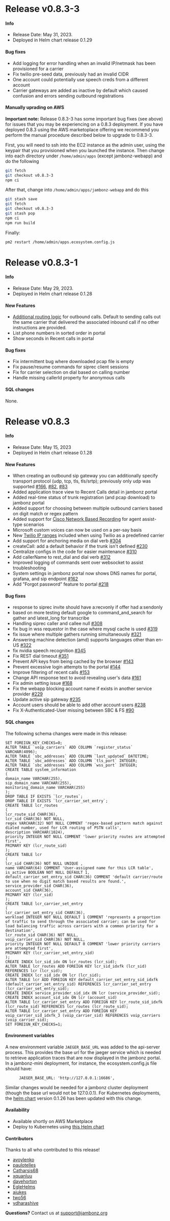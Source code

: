 # Release v0.8.3-3
#### Info
- Release Date: May 31, 2023.
- Deployed in Helm chart release 0.1.29

#### Bug fixes
- Add logging for error handling when an invalid IP/netmask has been provisioned for a carrier
- Fix twilio pre-seed data, previously had an invalid CIDR
- One account could potentially use speech creds from a different account
- Carrier gateways are added as inactive by default which caused confusion and errors sending outbound registrations

#### Manually uprading on AWS
**Important note:** Release 0.8.3-3 has some important bug fixes (see above) for issues that you may be experiencing on a 0.8.3 deployment.  If you have deployed 0.8.3 using the AWS marketoplace offering we recommend you perform the manual procedure described below to upgrade to 0.8.3-3.

First, you will need to ssh into the EC2 instance as the admin user, using the keypair that you provisioned when you launched the instance.   Then change into each directory under `/home/admin/apps` (except jambonz-webapp) and do the following
```bash
git fetch
git checkout v0.8.3-3
npm ci
```

After that, change into `/home/admin/apps/jambonz-webapp` and do this
```bash
git stash save
git fetch
git checkout v0.8.3-3
git stash pop
npm ci
npm run build
```
Finally:
```bash
pm2 restart /home/admin/apps.ecosystem.config.js
```

# Release v0.8.3-1
#### Info
- Release Date: May 29, 2023.
- Deployed in Helm chart release 0.1.28

#### New Features
- [Additional routing logic](https://github.com/jambonz/sbc-outbound/issues/85) for outbound calls.  Default to sending calls out the same carrier that delivered the associated inbound call if no other instructions are provided.
- List phone numbers in sorted order in portal
- Show seconds in Recent calls in portal

#### Bug fixes
- Fix intermittent bug where downloaded pcap file is empty
- Fix pause/resume commands for siprec client sessions
- Fix for carrier selection on dial based on calling number
- Handle missing callerId property for anonymous calls

#### SQL changes
None.

# Release v0.8.3
#### Info
- Release Date: May 15, 2023
- Deployed in Helm chart release 0.1.28

#### New Features
- When creating an outbound sip gateway you can additionally specify transport protocol (udp, tcp, tls, tls/srtp); previously only udp was supported [#166](https://github.com/jambonz/jambonz-api-server/pull/166), [#82](https://github.com/jambonz/sbc-outbound/pull/82), [#83](https://github.com/jambonz/sbc-outbound/pull/83)
- Added application trace view to Recent Calls detail in jambonz portal
- Added real-time status of trunk registration (and pcap download) to jambonz portal
- Added support for choosing between multiple outbound carriers based on digit match or regex pattern
- Added support for [Cisco Network Based Recording](https://www.cisco.com/c/en/us/td/docs/ios-xml/ios/voice/cube/configuration/cube-book/voi-ntwk-based.html) for agent assist-type scenarios
- Microsoft custom voices can now be used on a per-say basis
- New [Twilio IP ranges](https://www.twilio.com/en-us/changelog/upcoming-changes-to-twilio-voice-media-ip-addresses) included when using Twilio as a predefined carrier
- Add support for anchoring media on dial verb [#304](https://github.com/jambonz/jambonz-feature-server/pull/304)
- createCall: add a default behavior if the trunk isn't defined [#230](https://github.com/jambonz/jambonz-feature-server/pull/230)
- Centralize configs in the code for easier maintenance [#310](https://github.com/jambonz/jambonz-feature-server/pull/310)
- Add callerName to rest_dial and dial verb [#312](https://github.com/jambonz/jambonz-feature-server/pull/312)
- Improved logging of commands sent over websocket to assist troubleshooting
- System settings in jambonz portal now shows DNS names for portal, grafana, and sip endpoint [#162](https://github.com/jambonz/jambonz-api-server/pull/162)
- Add "Forgot password" feature to portal [#218](https://github.com/jambonz/jambonz-webapp/pull/218)

#### Bug fixes
- response to siprec invite should have a:recvonly if offer had a:sendonly
- based on more testing default google to command_and_search for gather and latest_long for transcribe
- Handling siprec caller and callee null [#308](https://github.com/jambonz/jambonz-feature-server/pull/308)
- fix bug in wss requestor in the case where mysql cache is used [#319](https://github.com/jambonz/jambonz-feature-server/pull/319)
- fix issue where multiple gathers running simultaneously [#321](https://github.com/jambonz/jambonz-feature-server/pull/321)
- Answering machine detection (amd) supports languages other than en-US [#322](https://github.com/jambonz/jambonz-feature-server/pull/322)
- fix nvidia speech recognition [#345](https://github.com/jambonz/jambonz-feature-server/pull/345)
- Fix REST dial timeout [#351](https://github.com/jambonz/jambonz-feature-server/pull/351)
- Prevent API keys from being cached by the browser [#143](https://github.com/jambonz/jambonz-api-server/pull/143)
- Prevent excessive login attempts to the portal [#144](https://github.com/jambonz/jambonz-api-server/pull/144)
- Improve filtering of recent calls [#153](https://github.com/jambonz/jambonz-api-server/pull/153)
- Change API response text to avoid revealing user's data [#161](https://github.com/jambonz/jambonz-api-server/pull/161)
- Fix admin setting issue [#168](https://github.com/jambonz/jambonz-api-server/pull/168)
- Fix the webapp blocking account name if exists in another service provider [#229](https://github.com/jambonz/jambonz-webapp/pull/229)
- Update active sip gateway [#235](https://github.com/jambonz/jambonz-webapp/pull/235/files)
- Account users should be able to add other account users [#238](https://github.com/jambonz/jambonz-webapp/pull/238)
- Fix X-Authenticated-User missing between SBC & FS [#90](https://github.com/jambonz/sbc-inbound/pull/90)

#### SQL changes

The following schema changes were made in this release:
```
SET FOREIGN_KEY_CHECKS=0;
ALTER TABLE `voip_carriers` ADD COLUMN `register_status` VARCHAR(4096);
ALTER TABLE `sbc_addresses` ADD COLUMN `last_updated` DATETIME;
ALTER TABLE `sbc_addresses` ADD COLUMN `tls_port` INTEGER;
ALTER TABLE `sbc_addresses` ADD COLUMN `wss_port` INTEGER;
CREATE TABLE system_information
(
domain_name VARCHAR(255),
sip_domain_name VARCHAR(255),
monitoring_domain_name VARCHAR(255)
);
DROP TABLE IF EXISTS `lcr_routes`;
DROP TABLE IF EXISTS `lcr_carrier_set_entry`;
CREATE TABLE lcr_routes
(
lcr_route_sid CHAR(36),
lcr_sid CHAR(36) NOT NULL,
regex VARCHAR(32) NOT NULL COMMENT 'regex-based pattern match against dialed number, used for LCR routing of PSTN calls',
description VARCHAR(1024),
priority INTEGER NOT NULL COMMENT 'lower priority routes are attempted first',
PRIMARY KEY (lcr_route_sid)
);
CREATE TABLE lcr
(
lcr_sid CHAR(36) NOT NULL UNIQUE ,
name VARCHAR(64) COMMENT 'User-assigned name for this LCR table',
is_active BOOLEAN NOT NULL DEFAULT 1,
default_carrier_set_entry_sid CHAR(36) COMMENT 'default carrier/route to use when no digit match based results are found.',
service_provider_sid CHAR(36),
account_sid CHAR(36),
PRIMARY KEY (lcr_sid)
);
CREATE TABLE lcr_carrier_set_entry
(
lcr_carrier_set_entry_sid CHAR(36),
workload INTEGER NOT NULL DEFAULT 1 COMMENT 'represents a proportion of traffic to send through the associated carrier; can be used for load balancing traffic across carriers with a common priority for a destination',
lcr_route_sid CHAR(36) NOT NULL,
voip_carrier_sid CHAR(36) NOT NULL,
priority INTEGER NOT NULL DEFAULT 0 COMMENT 'lower priority carriers are attempted first',
PRIMARY KEY (lcr_carrier_set_entry_sid)
);
CREATE INDEX lcr_sid_idx ON lcr_routes (lcr_sid);
ALTER TABLE lcr_routes ADD FOREIGN KEY lcr_sid_idxfk (lcr_sid) REFERENCES lcr (lcr_sid);
CREATE INDEX lcr_sid_idx ON lcr (lcr_sid);
ALTER TABLE lcr ADD FOREIGN KEY default_carrier_set_entry_sid_idxfk (default_carrier_set_entry_sid) REFERENCES lcr_carrier_set_entry (lcr_carrier_set_entry_sid);
CREATE INDEX service_provider_sid_idx ON lcr (service_provider_sid);
CREATE INDEX account_sid_idx ON lcr (account_sid)
ALTER TABLE lcr_carrier_set_entry ADD FOREIGN KEY lcr_route_sid_idxfk (lcr_route_sid) REFERENCES lcr_routes (lcr_route_sid);
ALTER TABLE lcr_carrier_set_entry ADD FOREIGN KEY voip_carrier_sid_idxfk_3 (voip_carrier_sid) REFERENCES voip_carriers (voip_carrier_sid);
SET FOREIGN_KEY_CHECKS=1;
```

#### Environment variables
A new environment variable `JAEGER_BASE_URL` was added to the api-server process.  This provides the base url for the jaeger service which is needed to retrieve application traces that are now displayed in the jambonz portal.  In a jambonz-mini deployment, for instance, the ecosystem.config.js file should have:
```
      JAEGER_BASE_URL: 'http://127.0.0.1:16686',
```

Similar changes would be needed for a jambonz cluster deployment (though the base url would not be 127.0.0.1).  For Kubernetes deployments, the [helm chart](https://github.com/jambonz/helm-charts) version 0.1.26 has been updated with this change.

#### Availability
- Available shortly on AWS Marketplace
- Deploy to Kubernetes using [this Helm chart](https://github.com/jambonz/helm-charts)

#### Contributors

Thanks to all who contributed to this release!

- [avoylenko](https://github.com/avoylenko)
- [paulotelles](https://github.com/paulotelles)
- [Catharsis68](https://github.com/Catharsis68)
- [xquanluu](https://github.com/xquanluu)
- [davehorton](https://github.com/davehorton)
- [EgleHelms](https://github.com/EgleHelms)
- [ajukes](https://github.com/ajukes)
- [two56](https://github.com/two56)
- [vdharashive](https://github.com/vdharashive)

**Questions?** Contact us at <a href="mailto:support@jambonz.org">support@jambonz.org</a>